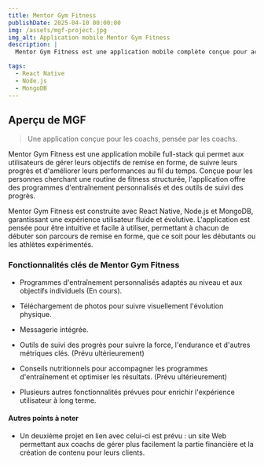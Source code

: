 ```yaml
---
title: Mentor Gym Fitness
publishDate: 2025-04-10 00:00:00
img: /assets/mgf-project.jpg
img_alt: Application mobile Mentor Gym Fitness
description: |
  Mentor Gym Fitness est une application mobile complète conçue pour accompagner les passionnés de fitness et les athlètes dans la gestion de leurs objectifs de remise en forme. Elle propose une gamme de programmes d'entraînement personnalisés, le suivi des progrès et des conseils nutritionnels adaptés aux objectifs individuels. L'application se concentre sur la motivation, l'amélioration des performances et le suivi des métriques clés pour garantir que les utilisateurs restent sur la bonne voie et atteignent leurs objectifs de fitness.

tags:
  - React Native
  - Node.js
  - MongoDB
---
```


## Aperçu de MGF

> Une application conçue pour les coachs, pensée par les coachs.

Mentor Gym Fitness est une application mobile full-stack qui permet aux utilisateurs de gérer leurs objectifs de remise en forme, de suivre leurs progrès et d'améliorer leurs performances au fil du temps. Conçue pour les personnes cherchant une routine de fitness structurée, l'application offre des programmes d'entraînement personnalisés et des outils de suivi des progrès.

Mentor Gym Fitness est construite avec React Native, Node.js et MongoDB, garantissant une expérience utilisateur fluide et évolutive. L'application est pensée pour être intuitive et facile à utiliser, permettant à chacun de débuter son parcours de remise en forme, que ce soit pour les débutants ou les athlètes expérimentés.

### Fonctionnalités clés de Mentor Gym Fitness

- Programmes d'entraînement personnalisés adaptés au niveau et aux objectifs individuels (En cours).

- Téléchargement de photos pour suivre visuellement l'évolution physique.

- Messagerie intégrée.

- Outils de suivi des progrès pour suivre la force, l'endurance et d'autres métriques clés. (Prévu ultérieurement)

- Conseils nutritionnels pour accompagner les programmes d'entraînement et optimiser les résultats. (Prévu ultérieurement)

- Plusieurs autres fonctionnalités prévues pour enrichir l'expérience utilisateur à long terme.

#### Autres points à noter

- Un deuxième projet en lien avec celui-ci est prévu : un site Web permettant aux coachs de gérer plus facilement la partie financière et la création de contenu pour leurs clients.
